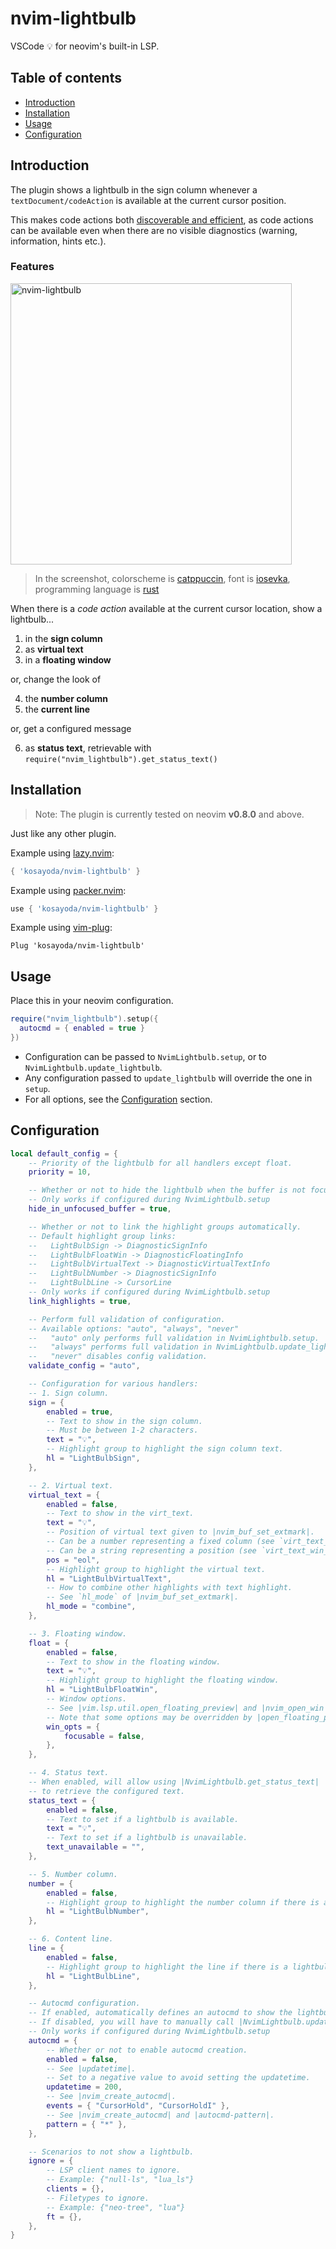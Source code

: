 # nvim-lightbulb

VSCode 💡 for neovim's built-in LSP.


## Table of contents

- [Introduction](#introduction)
- [Installation](#installation)
- [Usage](#usage)
- [Configuration](#configuration)

## Introduction
The plugin shows a lightbulb in the sign column whenever a `textDocument/codeAction` is available at the current cursor position.

This makes code actions both [discoverable and efficient](https://rust-analyzer.github.io/blog/2020/09/28/how-to-make-a-light-bulb.html#the-mighty), as code actions can be available even when there are no visible diagnostics (warning, information, hints etc.).

### Features

<img width="450" alt="nvim-lightbulb" src="https://github.com/kosayoda/nvim-lightbulb/assets/41782385/f29d9c64-592f-4163-a7cc-d1494e72f020">

> In the screenshot, colorscheme is [catppuccin](https://github.com/catppuccin/nvim), font is [iosevka](https://typeof.net/Iosevka/), programming language is [rust](https://www.rust-lang.org/)

When there is a *code action* available at the current cursor location, show a lightbulb...
1. in the **sign column**
2. as **virtual text**
3. in a **floating window**

or, change the look of

4. the **number column**
5. the **current line**

or, get a configured message

6. as **status text**, retrievable with `require("nvim_lightbulb").get_status_text()`


## Installation
> Note: The plugin is currently tested on neovim **v0.8.0** and above.

Just like any other plugin.

Example using [lazy.nvim](https://github.com/folke/lazy.nvim):
```lua
{ 'kosayoda/nvim-lightbulb' }
```

Example using [packer.nvim](https://github.com/wbthomason/packer.nvim):
```lua
use { 'kosayoda/nvim-lightbulb' }
```

Example using [vim-plug](https://github.com/junegunn/vim-plug):
```vim
Plug 'kosayoda/nvim-lightbulb'
```

## Usage

Place this in your neovim configuration.

```lua
require("nvim_lightbulb").setup({
  autocmd = { enabled = true }
})
```

- Configuration can be passed to `NvimLightbulb.setup`, or to `NvimLightbulb.update_lightbulb`.
- Any configuration passed to `update_lightbulb` will override the one in `setup`.
- For all options, see the [Configuration](#configuration) section.

## Configuration

```lua
local default_config = {
    -- Priority of the lightbulb for all handlers except float.
    priority = 10,

    -- Whether or not to hide the lightbulb when the buffer is not focused.
    -- Only works if configured during NvimLightbulb.setup
    hide_in_unfocused_buffer = true,

    -- Whether or not to link the highlight groups automatically.
    -- Default highlight group links:
    --   LightBulbSign -> DiagnosticSignInfo
    --   LightBulbFloatWin -> DiagnosticFloatingInfo
    --   LightBulbVirtualText -> DiagnosticVirtualTextInfo
    --   LightBulbNumber -> DiagnosticSignInfo
    --   LightBulbLine -> CursorLine
    -- Only works if configured during NvimLightbulb.setup
    link_highlights = true,

    -- Perform full validation of configuration.
    -- Available options: "auto", "always", "never"
    --   "auto" only performs full validation in NvimLightbulb.setup.
    --   "always" performs full validation in NvimLightbulb.update_lightbulb as well.
    --   "never" disables config validation.
    validate_config = "auto",

    -- Configuration for various handlers:
    -- 1. Sign column.
    sign = {
        enabled = true,
        -- Text to show in the sign column.
        -- Must be between 1-2 characters.
        text = "💡",
        -- Highlight group to highlight the sign column text.
        hl = "LightBulbSign",
    },

    -- 2. Virtual text.
    virtual_text = {
        enabled = false,
        -- Text to show in the virt_text.
        text = "💡",
        -- Position of virtual text given to |nvim_buf_set_extmark|.
        -- Can be a number representing a fixed column (see `virt_text_pos`).
        -- Can be a string representing a position (see `virt_text_win_col`).
        pos = "eol",
        -- Highlight group to highlight the virtual text.
        hl = "LightBulbVirtualText",
        -- How to combine other highlights with text highlight.
        -- See `hl_mode` of |nvim_buf_set_extmark|.
        hl_mode = "combine",
    },

    -- 3. Floating window.
    float = {
        enabled = false,
        -- Text to show in the floating window.
        text = "💡",
        -- Highlight group to highlight the floating window.
        hl = "LightBulbFloatWin",
        -- Window options.
        -- See |vim.lsp.util.open_floating_preview| and |nvim_open_win|.
        -- Note that some options may be overridden by |open_floating_preview|.
        win_opts = {
            focusable = false,
        },
    },

    -- 4. Status text.
    -- When enabled, will allow using |NvimLightbulb.get_status_text|
    -- to retrieve the configured text.
    status_text = {
        enabled = false,
        -- Text to set if a lightbulb is available.
        text = "💡",
        -- Text to set if a lightbulb is unavailable.
        text_unavailable = "",
    },

    -- 5. Number column.
    number = {
        enabled = false,
        -- Highlight group to highlight the number column if there is a lightbulb.
        hl = "LightBulbNumber",
    },

    -- 6. Content line.
    line = {
        enabled = false,
        -- Highlight group to highlight the line if there is a lightbulb.
        hl = "LightBulbLine",
    },

    -- Autocmd configuration.
    -- If enabled, automatically defines an autocmd to show the lightbulb.
    -- If disabled, you will have to manually call |NvimLightbulb.update_lightbulb|.
    -- Only works if configured during NvimLightbulb.setup
    autocmd = {
        -- Whether or not to enable autocmd creation.
        enabled = false,
        -- See |updatetime|.
        -- Set to a negative value to avoid setting the updatetime.
        updatetime = 200,
        -- See |nvim_create_autocmd|.
        events = { "CursorHold", "CursorHoldI" },
        -- See |nvim_create_autocmd| and |autocmd-pattern|.
        pattern = { "*" },
    },

    -- Scenarios to not show a lightbulb.
    ignore = {
        -- LSP client names to ignore.
        -- Example: {"null-ls", "lua_ls"}
        clients = {},
        -- Filetypes to ignore.
        -- Example: {"neo-tree", "lua"}
        ft = {},
    },
}
```
